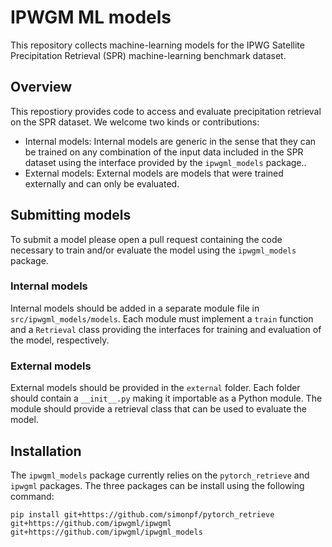 # IPWGM ML models

This repository collects machine-learning models for the IPWG Satellite Precipitation Retrieval (SPR) machine-learning benchmark dataset.

## Overview

This repostiory provides code to access and evaluate precipitation retrieval on the SPR dataset. We welcome two kinds or contributions:

 - Internal models: Internal models are generic in the sense that they can be trained on any combination of the input data included in the SPR dataset using the interface provided by the ``ipwgml_models`` package..
 - External models: External models are models that were trained externally and can only be evaluated.


## Submitting models

To submit a model please open a pull request containing the code necessary to train and/or evaluate the model using the ``ipwgml_models`` package.

### Internal models

Internal models should be added in a separate module file in ``src/ipwgml_models/models``. Each module must implement a ``train`` function and a ``Retrieval`` class providing the interfaces for training and evaluation of the model, respectively.

### External models

External models should be provided in the ``external`` folder. Each folder should contain a ``__init__.py`` making it importable as a Python module. The module should provide a retrieval class that can be used to evaluate the model.

## Installation

The ``ipwgml_models`` package currently relies on the ``pytorch_retrieve`` and ``ipwgml`` packages. The three packages can be install using the following command:

``` shellsession
pip install git+https://github.com/simonpf/pytorch_retrieve git+https://github.com/ipwgml/ipwgml git+https://github.com/ipwgml/ipwgml_models
```
